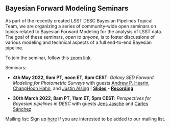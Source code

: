 ## Bayesian Forward Modeling Seminars

As part of the recently created LSST DESC Bayesian Pipelines Topical Team, we are organizing a series of community-wide open seminars on topics related to Bayesian Forward Modeling for the analysis of LSST data. The goal of these seminars, *open to anyone*, is to foster discussions of various modeling and technical aspects of a full end-to-end Bayesian pipeline.

To join the seminar, follow this [zoom link](https://stanford.zoom.us/j/92410482859?pwd=STBNQXBrTS8yVGdydXJxVFViSGZOQT09).


Seminars:

- **4th May 2022, 9am PT, noon ET, 6pm CEST**: *Galaxy SED Forward Modeling for Photometric Surveys* with guests [Andrew P. Hearin](https://www.anl.gov/profile/andrew-p-hearin), [ChangHoon Hahn](https://changhoonhahn.github.io/), and [Justin Alsing](https://scholar.google.co.uk/citations?user=ICPFL8AAAAAJ&hl=en) | **[Slides](https://docs.google.com/presentation/d/1uQidKB5XvidE8E6HPZ3deVjPoqHSN_fxJ5h-Hf0KMMw/edit?usp=sharing)** - **[Recording](https://stanford.zoom.us/rec/share/nRPpO7kiwKQvdEGJFDv1Kfo2qMNpxeqhXGOfkjFY1nUzLjg8ESVh_zGg0hLR_jqp.Za1wiuGmjMRSFtoj)**

- **30th March 2022, 8am PT, 11am ET, 5pm CEST**: *Perspectives for Bayesian pipelines in DESC* with guests [Jens Jasche](https://www.su.se/english/profiles/jeja4711-1.368011) and [Carles Sánchez](https://carlessanchezalonso.github.io)


Mailing list: Sign up [here](https://forms.gle/zPUK3cdtCC5aG2eH9) if you are interested to be added to our mailing list.
